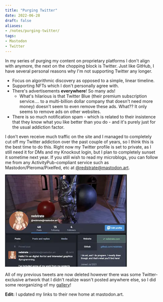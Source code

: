 ```yaml
---
title: "Purging Twitter"
date: 2022-06-28
draft: false
aliases:
- /notes/purging-twitter/
tags:
- Mastodon
- Twitter
---
```


In my series of purging my content on proprietary platforms I don't align with anymore, the next on the chopping block is Twitter. Just like GitHub, I have several personal reasons why I'm not supporting Twitter any longer. <!--more-->

* Focus on algorithmic discovery as opposed to a simple, linear timeline.
* Supporting NFTs which I don't personally agree with.
* There's advertisements **everywhere**! So many ads!
    * What's hilarious is that Twitter Blue (their premium subscription service.... to a multi-billion dollar company that doesn't need more money) doesn't seem to even remove these ads. What?? It only seems to remove ads on other websites.
* There is so much notification spam - which is related to their insistence that they know what you like better than you do - and it's purely just for the usual addiction factor.

I don't even receive much traffic on the site and I managed to completely cut off my Twitter addiction over the past couple of years, so I think this is the best time to do this. Right now my Twitter profile is set to private, as I still need it for DMs and my Knockout login, but I plan to completely sunset it sometime next year. If you still wish to read my microblogs, you can follow me from any ActivityPub-compliant service such as Mastodon/Pleroma/Pixelfed, etc at [@redstrate@mastodon.art](https://mastodon.art/@redstrate).

![Mastodon account](masto-screen.webp)

All of my previous tweets are now deleted however there was some Twitter-exclusive artwork that I didn't realize wasn't posted anywhere else, so I did some reorganizing of my [gallery](/gallery)!

**Edit:** I updated my links to their new home at mastodon.art.
